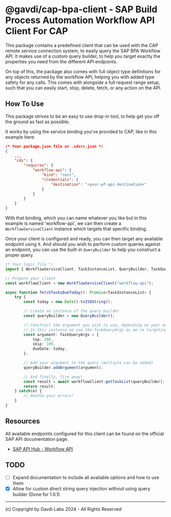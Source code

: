 # @gavdi/cap-bpa-client - SAP Build Process Automation Workflow API Client For CAP

This package contains a predefined client that can be used with the CAP remote service connection system, to easily query the SAP BPA Workflow API.
It makes use of a custom query builder, to help you target exactly the properties you need from the different API endpoints.

On top of this, the package also comes with full object type definitions for any objects returned by the workflow API, helping you with added type safety for any calls.
This comes with alongside a full request range setup, such that you can easily start, stop, delete, fetch, or any action on the API.

## How To Use

This package strives to be an easy to use drop-in tool, to help get you off the ground as fast as possible.

It works by using the service binding you've provided to CAP, like in this example here:

```json
/* Your package.json file or .cdsrc.json */
{
    ...
    "cds": {
        "requires": {
            "workflow-api": {
                "kind": "rest",
                "credentials": {
                    "destination": "<your-wf-api-destination>"
                }
            }
        }
    }
}
```

With that binding, which you can name whatever you like but in this example is named 'workflow-api', we can then create a `WorkflowServiceClient` instance which targets that specific binding.

Once your client is configured and ready, you can then target any available endpoint using it. And should you wish to perform custom queries against an endpoint, you can use the built-in `QueryBuilder` to help you construct a proper query.

```typescript
/* Your logic file */
import { WorkflowServiceClient, TaskInstanceList, QueryBuilder, TaskQueryArgs } from "@gavdi/cap-bpa-client";

// Prepare your client
const workflowClient = new WorkflowServiceClient("workflow-api");

async function fetchTasksDueToday(): Promise<TaskInstanceList> {
    try {
        const today = new Date().toISOString();

        // Create an instance of the query builder
        const queryBuilder = new QueryBuilder();

        // Construct the argument you wish to use, depending on your endpoint
        // In this instance we use the TaskQueryArgs as we're targeting the Task Instance endpoint
        const argument: TaskQueryArgs = {
            top: 200,
            skip: 100,
            dueDate: today,
        };

        // Add your argument to the query (multiple can be added)
        queryBuilder.addArgument(argument);

        // And finally, fire away!
        const result = await workflowClient.getTaskList(queryBuilder);
        return result;
    } catch(e) {
        // Handle your errors!
    }
}
```

## Resources

All available endpoints configured for this client can be found on the official SAP API documentation page.

- [SAP API Hub - Workflow API](https://api.sap.com/api/SPA_Workflow_Runtime/overview)

## TODO

- [ ] Expand documentation to include all available options and how to use them
- [x] Allow for custom direct string query injection without using query builder (Done for 1.0.1)

---

(c) Copyright by Gavdi Labs 2024 - All Rights Reserved


